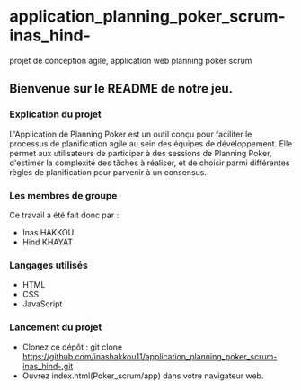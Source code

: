 # application_planning_poker_scrum-inas_hind-
projet de conception agile, application web planning poker scrum

## Bienvenue sur le README de notre jeu.

### Explication du projet
L'Application de Planning Poker est un outil conçu pour faciliter le processus de planification agile au sein des équipes de développement. Elle permet aux utilisateurs de participer à des sessions de Planning Poker, d'estimer la complexité des tâches à réaliser, et de choisir parmi différentes règles de planification pour parvenir à un consensus.
### Les membres de groupe
Ce travail a été fait donc par :

- Inas HAKKOU
- Hind KHAYAT

### Langages utilisés
-	HTML
-	CSS
-	JavaScript

### Lancement du projet
- Clonez ce dépôt : git clone https://github.com/inashakkou11/application_planning_poker_scrum-inas_hind-.git
- Ouvrez index.html(Poker_scrum/app) dans votre navigateur web.
